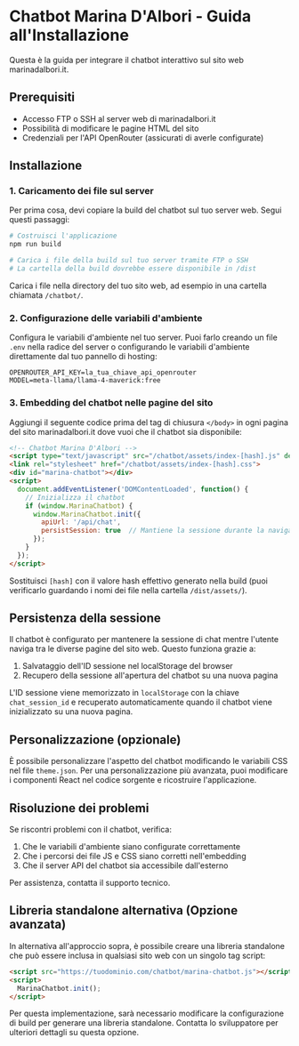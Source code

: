 # Chatbot Marina D'Albori - Guida all'Installazione

Questa è la guida per integrare il chatbot interattivo sul sito web marinadalbori.it.

## Prerequisiti

- Accesso FTP o SSH al server web di marinadalbori.it
- Possibilità di modificare le pagine HTML del sito
- Credenziali per l'API OpenRouter (assicurati di averle configurate)

## Installazione

### 1. Caricamento dei file sul server

Per prima cosa, devi copiare la build del chatbot sul tuo server web. Segui questi passaggi:

```bash
# Costruisci l'applicazione
npm run build

# Carica i file della build sul tuo server tramite FTP o SSH
# La cartella della build dovrebbe essere disponibile in /dist
```

Carica i file nella directory del tuo sito web, ad esempio in una cartella chiamata `/chatbot/`.

### 2. Configurazione delle variabili d'ambiente

Configura le variabili d'ambiente nel tuo server. Puoi farlo creando un file `.env` nella radice del server o configurando le variabili d'ambiente direttamente dal tuo pannello di hosting:

```
OPENROUTER_API_KEY=la_tua_chiave_api_openrouter
MODEL=meta-llama/llama-4-maverick:free
```

### 3. Embedding del chatbot nelle pagine del sito

Aggiungi il seguente codice prima del tag di chiusura `</body>` in ogni pagina del sito marinadalbori.it dove vuoi che il chatbot sia disponibile:

```html
<!-- Chatbot Marina D'Albori -->
<script type="text/javascript" src="/chatbot/assets/index-[hash].js" defer></script>
<link rel="stylesheet" href="/chatbot/assets/index-[hash].css">
<div id="marina-chatbot"></div>
<script>
  document.addEventListener('DOMContentLoaded', function() {
    // Inizializza il chatbot
    if (window.MarinaChatbot) {
      window.MarinaChatbot.init({
        apiUrl: '/api/chat',
        persistSession: true  // Mantiene la sessione durante la navigazione
      });
    }
  });
</script>
```

Sostituisci `[hash]` con il valore hash effettivo generato nella build (puoi verificarlo guardando i nomi dei file nella cartella `/dist/assets/`).

## Persistenza della sessione

Il chatbot è configurato per mantenere la sessione di chat mentre l'utente naviga tra le diverse pagine del sito web. Questo funziona grazie a:

1. Salvataggio dell'ID sessione nel localStorage del browser
2. Recupero della sessione all'apertura del chatbot su una nuova pagina

L'ID sessione viene memorizzato in `localStorage` con la chiave `chat_session_id` e recuperato automaticamente quando il chatbot viene inizializzato su una nuova pagina.

## Personalizzazione (opzionale)

È possibile personalizzare l'aspetto del chatbot modificando le variabili CSS nel file `theme.json`. Per una personalizzazione più avanzata, puoi modificare i componenti React nel codice sorgente e ricostruire l'applicazione.

## Risoluzione dei problemi

Se riscontri problemi con il chatbot, verifica:

1. Che le variabili d'ambiente siano configurate correttamente
2. Che i percorsi dei file JS e CSS siano corretti nell'embedding
3. Che il server API del chatbot sia accessibile dall'esterno

Per assistenza, contatta il supporto tecnico.

## Libreria standalone alternativa (Opzione avanzata)

In alternativa all'approccio sopra, è possibile creare una libreria standalone che può essere inclusa in qualsiasi sito web con un singolo tag script:

```html
<script src="https://tuodominio.com/chatbot/marina-chatbot.js"></script>
<script>
  MarinaChatbot.init();
</script>
```

Per questa implementazione, sarà necessario modificare la configurazione di build per generare una libreria standalone. Contatta lo sviluppatore per ulteriori dettagli su questa opzione.
